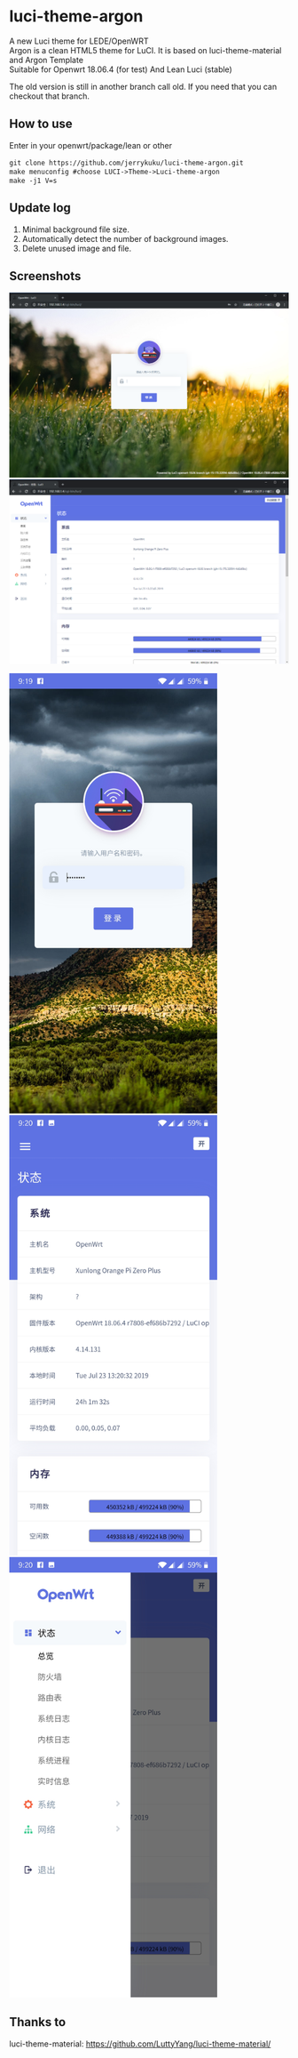 # luci-theme-argon
A new Luci theme for LEDE/OpenWRT  
Argon is a clean HTML5 theme for LuCI. It is based on luci-theme-material and Argon Template  
Suitable for Openwrt 18.06.4 (for test) And Lean Luci (stable)  

The old version is still in another branch call old. If you need that you can checkout that branch.


## How to use

Enter in your openwrt/package/lean  or  other

```
git clone https://github.com/jerrykuku/luci-theme-argon.git
make menuconfig #choose LUCI->Theme->Luci-theme-argon
make -j1 V=s
```
## Update log
1. Minimal background file size.
2. Automatically detect the number of background images.
3. Delete unused image and file.

## Screenshots
![](/Screenshots/pc/screenshot1.png)
![](/Screenshots/pc/screenshot2.png)

<img src="/Screenshots/phone/Screenshot_1.jpg" width="375" height="792">
<img src="/Screenshots/phone/Screenshot_2.jpg" width="375" height="792">
<img src="/Screenshots/phone/Screenshot_3.jpg" width="375" height="792">




## Thanks to 
luci-theme-material: https://github.com/LuttyYang/luci-theme-material/
